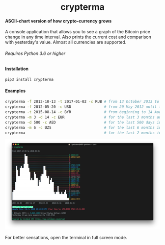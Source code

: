 # <div align="center">crypterma</div>
#### ASCII-chart version of how crypto-currency grows

A console application that allows you to see a graph of the Bitcoin price change in any time interval. Also prints the current cost and comparison with yesterday's value.
Almost all currencies are supported.

###### Requires Python 3.6 or higher

#### Installation
```bash
pip3 install crypterma
```
#### Examples
```bash
crypterma -f 2013-10-13 -t 2017-01-02 -c RUB # from 13 October 2013 to 2 January 2017 in Russian Rubles
crypterma -f 2012-05-20 -c USD               # from 20 May 2012 until today in United States Dollars
crypterma -t 2015-08-14 -c BYR               # from beginning to 14 August 2015 in Belarusian Ruble
crypterma -m 3 -d 14 -c EUR                  # for the last 3 months and 14 days in Euros
crypterma -d 500 -c AED                      # for the last 500 days in United Arab Emirates Dirhams
crypterma -m 6 -c UZS                        # for the last 6 months in Uzbekistan Soms
crypterma                                    # for the last 2 months in United States Dollars
```

<img src="https://github.com/gabolaev/crypterma/blob/master/src/example.png">

For better sensations, open the terminal in full screen mode.
